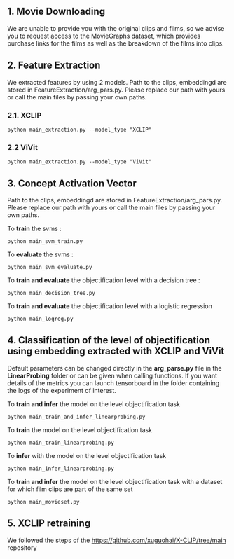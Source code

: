 ## 1. Movie Downloading

We are unable to provide you with the original clips and films, so we advise you to request access to the MovieGraphs dataset, which provides purchase links for the films as well as the breakdown of the films into clips.

## 2. Feature Extraction

We extracted features by using 2 models. Path to the clips, embeddingd are stored in FeatureExtraction/arg_pars.py. Please replace our path with yours or call the main files by passing your own paths.

### 2.1. XCLIP
```
python main_extraction.py --model_type "XCLIP"
```

### 2.2 ViVit

```
python main_extraction.py --model_type "ViVit"
```

## 3. Concept Activation Vector

Path to the clips, embeddingd are stored in FeatureExtraction/arg_pars.py. Please replace our path with yours or call the main files by passing your own paths.

To **train** the svms : 
```
python main_svm_train.py
```

To **evaluate** the svms : 
```
python main_svm_evaluate.py
```

To **train and evaluate** the objectification level with a decision tree : 
```
python main_decision_tree.py
```

To **train and evaluate** the objectification level with a logistic regression
```
python main_logreg.py
```

## 4. Classification of the level of objectification using embedding extracted with XCLIP and ViVit

Default parameters can be changed directly in the **arg_parse.py** file in the **LinearProbing** folder or can be given when calling functions. If you want details of the metrics you can launch tensorboard in the folder containing the logs of the experiment of interest.

To **train and infer** the model on the level objectification task
```
python main_train_and_infer_linearprobing.py
```

To **train** the model on the level objectification task
```
python main_train_linearprobing.py
```

To **infer** with the model on the level objectification task
```
python main_infer_linearprobing.py
```

To **train and infer** the model on the level objectification task with a dataset for which film clips are part of the same set 

```
python main_movieset.py
```

## 5. XCLIP retraining 

We followed the steps of the https://github.com/xuguohai/X-CLIP/tree/main repository
